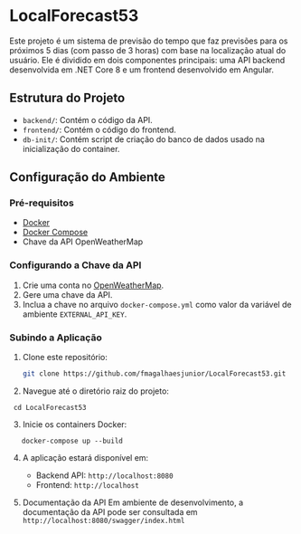 # LocalForecast53

Este projeto é um sistema de previsão do tempo que faz previsões para os próximos 5 dias (com passo de 3 horas) com base na localização atual do usuário. Ele é dividido em dois componentes principais: uma API backend desenvolvida em .NET Core 8 e um frontend desenvolvido em Angular.

## Estrutura do Projeto
- `backend/`: Contém o código da API.
- `frontend/`: Contém o código do frontend.
- `db-init/`: Contém script de criação do banco de dados usado na inicialização do container.

## Configuração do Ambiente

### Pré-requisitos
- [Docker](https://www.docker.com/)
- [Docker Compose](https://docs.docker.com/compose/)
- Chave da API OpenWeatherMap

### Configurando a Chave da API
1. Crie uma conta no [OpenWeatherMap](https://home.openweathermap.org/users/sign_up).
2. Gere uma chave da API.
3. Inclua a chave no arquivo `docker-compose.yml` como valor da variável de ambiente `EXTERNAL_API_KEY`.

### Subindo a Aplicação

1. Clone este repositório:
   ```sh
   git clone https://github.com/fmagalhaesjunior/LocalForecast53.git
   
2. Navegue até o diretório raiz do projeto:
  ```
   cd LocalForecast53
  ```

3. Inicie os containers Docker:
```
   docker-compose up --build
```

4. A aplicação estará disponível em:
   - Backend API: `http://localhost:8080`
   - Frontend: `http://localhost`
  
5. Documentação da API
   Em ambiente de desenvolvimento, a documentação da API pode ser consultada em `http://localhost:8080/swagger/index.html`

